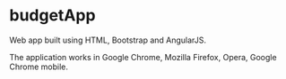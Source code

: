 # budgetApp

Web app built using HTML, Bootstrap and AngularJS.

The application works in Google Chrome, Mozilla Firefox, Opera, Google Chrome mobile.
